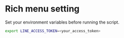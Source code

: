 # Rich menu setting

Set your environment variables before running the script.

```bash
export LINE_ACCESS_TOKEN=<your_access_token>
```
